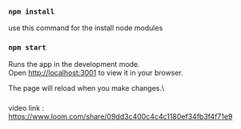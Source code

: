 ### `npm install`
use this command for the install node modules

### `npm start`

Runs the app in the development mode.\
Open [http://localhost:3001](http://localhost:3001) to view it in your browser.

The page will reload when you make changes.\

###

video link : https://www.loom.com/share/09dd3c400c4c4c1180ef34fb3f4f71e9